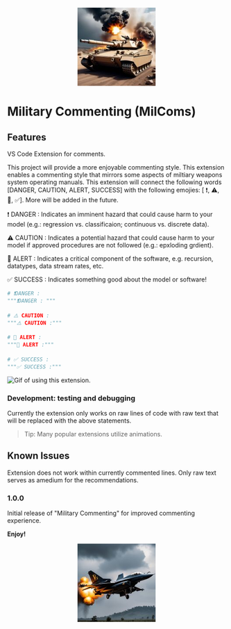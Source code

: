 
<p>
<div align="center">
<img src="https://github.com/TimJN17/milcoms/blob/main/assets/20250212-Tank-180x180.jpg" width=180>
</div>
</p>

# Military Commenting (MilComs) 

## Features
VS Code Extension for comments. 

This project will provide a more enjoyable commenting style. This extension enables a commenting style that mirrors some aspects of miltiary weapons system operating manuals. This extension will connect the following words [DANGER, CAUTION, ALERT, SUCCESS] with the following emojies: [ ❗, ⚠️, 🚨, ✅]. More will be added in the future.

❗ DANGER : Indicates an imminent hazard that could cause harm to your model (e.g.: regression vs. classificaion; continuous vs. discrete data).

⚠️ CAUTION : Indicates a potential hazard that could cause harm to your model if approved procedures are not followed (e.g.: epxloding grdient).

🚨 ALERT : Indicates a critical component of the software, e.g. recursion, datatypes, data stream rates, etc. 

✅ SUCCESS : Indicates something good about the model or software!

```python
# ❗DANGER : 
"""❗DANGER : """

# ⚠️ CAUTION :
"""⚠️ CAUTION :"""

# 🚨 ALERT :
"""🚨 ALERT :"""

# ✅ SUCCESS :
"""✅ SUCCESS :"""
```

![Gif of using this extension.](https://github.com/TimJN17/milcoms/blob/main/assets/20250212-gif.gif)

### Development: testing and debugging
Currently the extension only works on raw lines of code with raw text that will be replaced with the above statements. 

> Tip: Many popular extensions utilize animations.

## Known Issues
Extension does not work within currently commented lines. Only raw text serves as amedium for the recommendations. 

### 1.0.0
Initial release of "Military Commenting" for improved commenting experience. 

**Enjoy!**

<p align="center">
<img src="https://github.com/TimJN17/milcoms/blob/main/assets/20250212-Jet-180x180.jpg" width=180>
</p>
